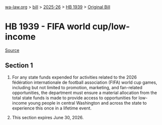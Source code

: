 [wa-law.org](/) > [bill](/bill/) > [2025-26](/bill/2025-26/) > [HB 1939](/bill/2025-26/hb/1939/) > [Original Bill](/bill/2025-26/hb/1939/1/)

# HB 1939 - FIFA world cup/low-income

[Source](http://lawfilesext.leg.wa.gov/biennium/2025-26/Pdf/Bills/House%20Bills/1939.pdf)

## Section 1
1. For any state funds expended for activities related to the 2026 fédération internationale de football association (FIFA) world cup games, including but not limited to promotion, marketing, and fan-related opportunities, the department must ensure a material allocation from the total state funds is made to provide access to opportunities for low-income young people in central Washington and across the state to experience this once in a lifetime event.

2. This section expires June 30, 2026.
